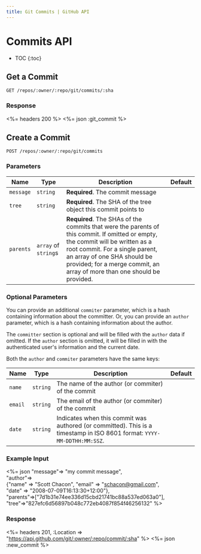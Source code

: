 ```yaml
---
title: Git Commits | GitHub API
---
```


# Commits API

* TOC
{:toc}

## Get a Commit

    GET /repos/:owner/:repo/git/commits/:sha

### Response

<%= headers 200 %>
<%= json :git_commit %>

## Create a Commit

    POST /repos/:owner/:repo/git/commits

### Parameters

Name | Type | Description | Default
----|------|--------------|---------
`message`|`string` | **Required**. The commit message|
`tree`|`string` | **Required**. The SHA of the tree object this commit points to|
`parents`|`array` of `string`s| **Required**. The SHAs of the commits that were the parents of this commit.  If omitted or empty, the commit will be written as a root commit.  For a single parent, an array of one SHA should be provided; for a merge commit, an array of more than one should be provided.|


### Optional Parameters

You can provide an additional `commiter` parameter, which is a hash containing
information about the committer. Or, you can provide an `author` parameter, which
is a hash containing information about the author.

The `committer` section is optional and will be filled with the `author`
data if omitted. If the `author` section is omitted, it will be filled
in with the authenticated user's information and the current date.

Both the `author` and `commiter` parameters have the same keys:

Name | Type | Description | Default
-----|------|-------------|---------
`name`|`string` | The name of the author (or commiter) of the commit|
`email`|`string` | The email of the author (or commiter) of the commit|
`date`|`string` | Indicates when this commit was authored (or committed). This is a timestamp in ISO 8601 format: `YYYY-MM-DDTHH:MM:SSZ`.|

### Example Input

<%= json "message"=> "my commit message", \
    "author"=> \
    {"name" => "Scott Chacon", "email" => "schacon@gmail.com", \
    "date" => "2008-07-09T16:13:30+12:00"}, \
    "parents"=>["7d1b31e74ee336d15cbd21741bc88a537ed063a0"], \
    "tree"=>"827efc6d56897b048c772eb4087f854f46256132" %>

### Response

<%= headers 201,
      :Location => "https://api.github.com/git/:owner/:repo/commit/:sha" %>
<%= json :new_commit %>

